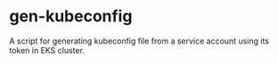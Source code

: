 # gen-kubeconfig

A script for generating kubeconfig file from a service account using its token in EKS cluster.
